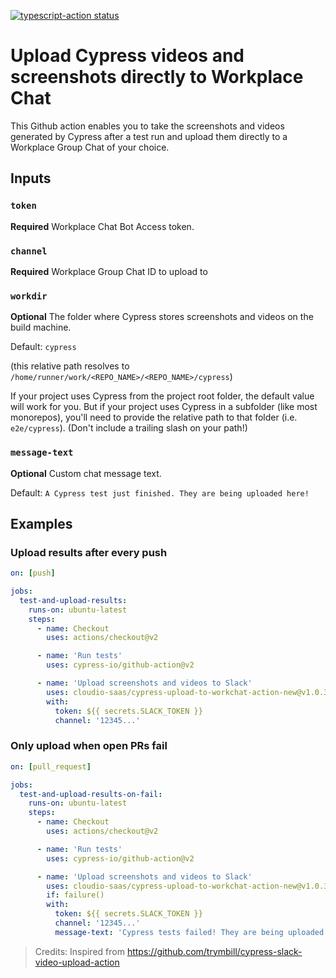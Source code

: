<p>
  <a href="https://github.com/cloudio-saas/cypress-upload-to-workchat-action/actions"><img alt="typescript-action status" src="https://github.com/actions/typescript-action/workflows/build-test/badge.svg"></a>
</p>

# Upload Cypress videos and screenshots directly to Workplace Chat

This Github action enables you to take the screenshots and videos generated by Cypress after a test run and upload them directly to a Workplace Group Chat of your choice.

## Inputs

### `token`

**Required** Workplace Chat Bot Access token.

### `channel`

**Required** Workplace Group Chat ID to upload to

### `workdir`

**Optional** The folder where Cypress stores screenshots and videos on the build machine.

Default: `cypress`

(this relative path resolves to `/home/runner/work/<REPO_NAME>/<REPO_NAME>/cypress`)

If your project uses Cypress from the project root folder, the default value will work for you.
But if your project uses Cypress in a subfolder (like most monorepos), you'll need to provide the relative path to that folder
(i.e. `e2e/cypress`).
(Don't include a trailing slash on your path!)

### `message-text`

**Optional** Custom chat message text.

Default: `A Cypress test just finished. They are being uploaded here!`

## Examples

### Upload results after every push

```yml
on: [push]

jobs:
  test-and-upload-results:
    runs-on: ubuntu-latest
    steps:
      - name: Checkout
        uses: actions/checkout@v2

      - name: 'Run tests'
        uses: cypress-io/github-action@v2

      - name: 'Upload screenshots and videos to Slack'
        uses: cloudio-saas/cypress-upload-to-workchat-action-new@v1.0.3v1.0.3
        with:
          token: ${{ secrets.SLACK_TOKEN }}
          channel: '12345...'
```

### Only upload when open PRs fail

```yml
on: [pull_request]

jobs:
  test-and-upload-results-on-fail:
    runs-on: ubuntu-latest
    steps:
      - name: Checkout
        uses: actions/checkout@v2

      - name: 'Run tests'
        uses: cypress-io/github-action@v2

      - name: 'Upload screenshots and videos to Slack'
        uses: cloudio-saas/cypress-upload-to-workchat-action-new@v1.0.3v1.0.3
        if: failure()
        with:
          token: ${{ secrets.SLACK_TOKEN }}
          channel: '12345...'
          message-text: 'Cypress tests failed! They are being uploaded here, good luck.'
```

> Credits: Inspired from https://github.com/trymbill/cypress-slack-video-upload-action

